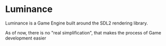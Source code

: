 # Luminance #

Luminance is a Game Engine built around the SDL2 rendering library.

As of now, there is no "real simplification", that makes the process of Game development easier 
